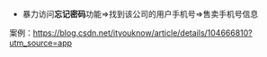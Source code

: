 - 暴力访问**忘记密码**功能=>找到该公司的用户手机号=>售卖手机号信息

案例：https://blog.csdn.net/ityouknow/article/details/104666810?utm_source=app
